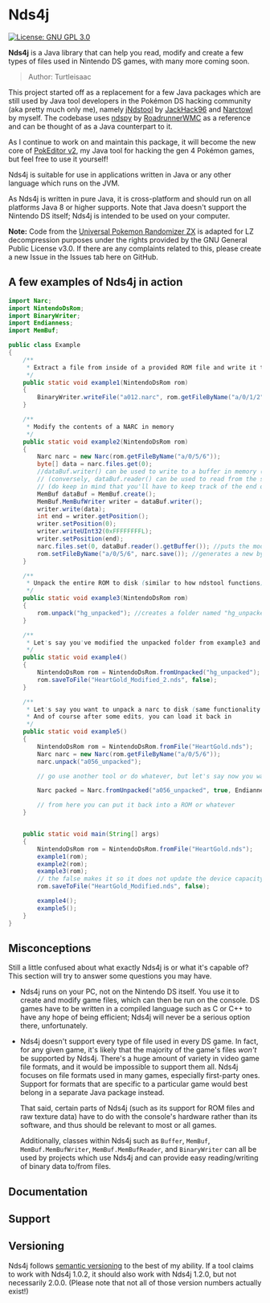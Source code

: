 Nds4j
=====

[//]: # ([![Documentation]&#40;https://img.shields.io/badge/documentation-Read%20the%20Docs-brightgreen.svg?logo=read%20the%20docs&logoColor=white&#41;]&#40;http://ndspy.readthedocs.io/&#41;)

[//]: # ([![PyPI]&#40;https://img.shields.io/pypi/v/ndspy.svg?logo=python&logoColor=white&#41;]&#40;https://pypi.org/project/ndspy/&#41;)
[![License: GNU GPL 3.0](https://img.shields.io/github/license/RoadrunnerWMC/ndspy.svg?logo=gnu&logoColor=white)](https://www.gnu.org/licenses/gpl-3.0)

**Nds4j** is a Java library that can help you read, modify and create a few types of files used in
Nintendo DS games, with many more coming soon.

> Author: Turtleisaac

This project started off as a replacement for a few Java packages which are still used by Java tool developers in the Pokémon
DS hacking community (aka pretty much only me), namely [jNdstool](https://github.com/JackHack96/jNdstool) by
[JackHack96](https://github.com/JackHack96) and [Narctowl](https://github.com/turtleisaac/Narctowl) by myself. The
codebase uses [ndspy](https://github.com/RoadrunnerWMC/ndspy/tree/master)
by [RoadrunnerWMC](https://github.com/RoadrunnerWMC) as a reference and can be thought of as a Java counterpart to it.

As I continue to work on and maintain this package, it will become the new core of [PokEditor v2](https://github.com/turtleisaac/PokEditor-v2), 
my Java tool for hacking the gen 4 Pokémon games, but feel free to use it yourself!

Nds4j is suitable for use in applications written in Java or any other language which runs on the JVM.

As Nds4j is written in pure Java, it is cross-platform and should run on all platforms Java 8 or higher supports.
Note that Java doesn't support the Nintendo DS itself; Nds4j is intended to be used on your computer.

[//]: # (Interested? Read on to see some examples, or check the [API)

[//]: # (Reference]&#40;https://ndspy.readthedocs.io/en/latest/api/index.html&#41; to see the)

[//]: # (documentation for a specific module. When you're ready to install, head over to)

[//]: # (the [Installation]&#40;#installation&#41; section!)

**Note:** Code from the [Universal Pokemon Randomizer ZX](https://github.com/Ajarmar/universal-pokemon-randomizer-zx)
is adapted for LZ decompression purposes under the rights provided by the GNU General Public License v3.0.
If there are any complaints related to this, please create a new Issue in the Issues tab here on GitHub.

A few examples of Nds4j in action
---------------------------------

```java
import Narc;
import NintendoDsRom;
import BinaryWriter;
import Endianness;
import MemBuf;

public class Example
{
    /**
     * Extract a file from inside of a provided ROM file and write it to disk
     */
    public static void example1(NintendoDsRom rom)
    {
        BinaryWriter.writeFile("a012.narc", rom.getFileByName("a/0/1/2"));
    }

    /**
     * Modify the contents of a NARC in memory
     */
    public static void example2(NintendoDsRom rom)
    {
        Narc narc = new Narc(rom.getFileByName("a/0/5/6"));
        byte[] data = narc.files.get(0);
        //dataBuf.writer() can be used to write to a buffer in memory (aka dataBuf)
        // (conversely, dataBuf.reader() can be used to read from the same buffer)
        // (do keep in mind that you'll have to keep track of the end of the buffer yourself at times)
        MemBuf dataBuf = MemBuf.create();
        MemBuf.MemBufWriter writer = dataBuf.writer();
        writer.write(data);
        int end = writer.getPosition();
        writer.setPosition(0);
        writer.writeUInt32(0xFFFFFFFFL);
        writer.setPosition(end);
        narc.files.set(0, dataBuf.reader().getBuffer()); //puts the modified byte[] back into the narc
        rom.setFileByName("a/0/5/6", narc.save()); //generates a new byte[] representing the modified narc
    }

    /**
     * Unpack the entire ROM to disk (similar to how ndstool functions)
     */
    public static void example3(NintendoDsRom rom)
    {
        rom.unpack("hg_unpacked"); //creates a folder named "hg_unpacked" in the current working directory
    }

    /**
     * Let's say you've modified the unpacked folder from example3 and want to load it back into Nds4j
     */
    public static void example4()
    {
        NintendoDsRom rom = NintendoDsRom.fromUnpacked("hg_unpacked");
        rom.saveToFile("HeartGold_Modified_2.nds", false);
    }

    /**
     * Let's say you want to unpack a narc to disk (same functionality as knarc or Narctowl)
     * And of course after some edits, you can load it back in
     */
    public static void example5()
    {
        NintendoDsRom rom = NintendoDsRom.fromFile("HeartGold.nds");
        Narc narc = new Narc(rom.getFileByName("a/0/5/6"));
        narc.unpack("a056_unpacked");

        // go use another tool or do whatever, but let's say now you want to pack it back to being a NARC

        Narc packed = Narc.fromUnpacked("a056_unpacked", true, Endianness.BIG);

        // from here you can put it back into a ROM or whatever
    }


    public static void main(String[] args)
    {
        NintendoDsRom rom = NintendoDsRom.fromFile("HeartGold.nds");
        example1(rom);
        example2(rom);
        example3(rom);
        // the false makes it so it does not update the device capacity byte in the ROM header
        rom.saveToFile("HeartGold_Modified.nds", false);

        example4();
        example5();
    }
}
```


Misconceptions
--------------

Still a little confused about what exactly Nds4j is or what it's capable of?
This section will try to answer some questions you may have.

[//]: # (- Nds4j is a *library*, not a *program.* To use Nds4j, you have to write your)

[//]: # (    own Java code; Nds4j is essentially a tool your code can use. This may)

[//]: # (    sound daunting -- especially if you're not very familiar with Java -- but)

[//]: # (    the [tutorials]&#40;https://ndspy.readthedocs.io/en/latest/tutorials/index.html&#41;)

[//]: # (    walk you through this process step-by-step for some common tasks. )

[//]: # (    If Python)

[//]: # (    is what you are more familiar with, please check out)

[//]: # (    [ndspy]&#40;https://github.com/RoadrunnerWMC/ndspy/tree/master&#41;.)
- Nds4j runs on your PC, not on the Nintendo DS itself. You use it to create
    and modify game files, which can then be run on the console. DS games have
    to be written in a compiled language such as C or C++ to have any hope of
    being efficient; Nds4j will never be a serious option there,
    unfortunately.
- Nds4j doesn't support every type of file used in every DS game. In fact,
    for any given game, it's likely that the majority of the game's files
    *won't* be supported by Nds4j. There's a huge amount of variety in video
    game file formats, and it would be impossible to support them all. Nds4j
    focuses on file formats used in many games, especially first-party ones.
    Support for formats that are specific to a particular game would best
    belong in a separate Java package instead.

    That said, certain parts of Nds4j (such as its support for ROM files and
    raw texture data) have to do with the console's hardware rather than its
    software, and thus should be relevant to most or all games.

    Additionally, classes within Nds4j such as `Buffer`, `MemBuf`, `MemBuf.MemBufWriter`,
    `MemBuf.MemBufReader`, and `BinaryWriter` can all be used by projects which
    use Nds4j and can provide easy reading/writing of binary data to/from files.

Documentation
-------------

[//]: # ([ndspy's documentation is hosted on Read the)

[//]: # (Docs]&#40;https://ndspy.readthedocs.io/en/latest/index.html&#41;, and the documentation)

[//]: # (source code can be found in the ``docs/`` folder in this repository. In)

[//]: # (addition to the [API)

[//]: # (reference]&#40;https://ndspy.readthedocs.io/en/latest/api/index.html&#41;, there are)

[//]: # (also)

[//]: # ([examples]&#40;https://ndspy.readthedocs.io/en/latest/index.html#a-few-examples-of-ndspy-in-action&#41;)

[//]: # (and [tutorials]&#40;https://ndspy.readthedocs.io/en/latest/tutorials/index.html&#41; to)

[//]: # (help you out!)


Support
-------

[//]: # (I spent a long time writing the documentation for ndspy, so first please)

[//]: # (double-check that your question isn't already answered in the [API)

[//]: # (reference]&#40;https://ndspy.readthedocs.io/en/latest/api/index.html&#41; or)

[//]: # ([Tutorials]&#40;https://ndspy.readthedocs.io/en/latest/tutorials/index.html&#41;)

[//]: # (sections in the documentation.)

[//]: # ()
[//]: # (If that doesn't help, you can ask me &#40;RoadrunnerWMC&#41; your questions via [the)

[//]: # (ndspy Discord server]&#40;https://discord.gg/RQhxAxw&#41;. I'll try to get back to)

[//]: # (you as quickly as I can!)

[//]: # (If you think you've found a bug in Nds4j, please [file an issue on)

[//]: # (GitHub]&#40;https://github.com/turtleisaac/Nds4j/issues/new&#41;. Thanks!)


Versioning
----------

Nds4j follows [semantic versioning](https://semver.org/) to the best of my
ability. If a tool claims to work with Nds4j 1.0.2, it should also work with
Nds4j 1.2.0, but not necessarily 2.0.0. (Please note that not all of those
version numbers actually exist!)

[//]: # (Undocumented modules are considered exempt from semantic versioning, and are)

[//]: # (subject to drastic changes at any time. This is also mentioned in the)

[//]: # ([Undocumented)

[//]: # (APIs]&#40;https://ndspy.readthedocs.io/en/latest/api/index.html#undocumented-apis&#41;)

[//]: # (section of the documentation.)